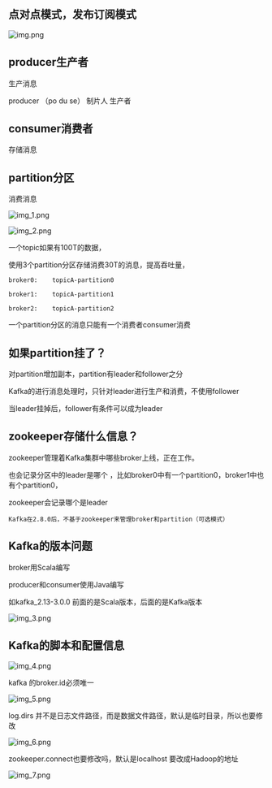 点对点模式，发布订阅模式
---

![img.png](img.png)

producer生产者
---

生产消息

producer （po du se） 制片人 生产者

consumer消费者
---

存储消息

partition分区
---

消费消息

![img_1.png](img_1.png)

![img_2.png](img_2.png)

一个topic如果有100T的数据，

使用3个partition分区存储消费30T的消息，提高吞吐量，

    broker0:    topicA-partition0

    broker1:    topicA-partition1

    broker2:    topicA-partition2

一个partition分区的消息只能有一个消费者consumer消费

如果partition挂了？
---

对partition增加副本，partition有leader和follower之分

Kafka的进行消息处理时，只针对leader进行生产和消费，不使用follower

当leader挂掉后，follower有条件可以成为leader

zookeeper存储什么信息？
---

zookeeper管理着Kafka集群中哪些broker上线，正在工作。

也会记录分区中的leader是哪个 ，比如broker0中有一个partition0，broker1中也有个partition0， 

zookeeper会记录哪个是leader

`Kafka在2.8.0后，不基于zookeeper来管理broker和partition（可选模式）`


Kafka的版本问题
---

broker用Scala编写

producer和consumer使用Java编写

如kafka_2.13-3.0.0 前面的是Scala版本，后面的是Kafka版本

![img_3.png](img_3.png)

Kafka的脚本和配置信息
---

![img_4.png](img_4.png)

kafka 的broker.id必须唯一

![img_5.png](img_5.png)

log.dirs 并不是日志文件路径，而是数据文件路径，默认是临时目录，所以也要修改

![img_6.png](img_6.png)

zookeeper.connect也要修改吗，默认是localhost 要改成Hadoop的地址

![img_7.png](img_7.png)




